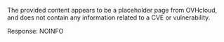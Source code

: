 The provided content appears to be a placeholder page from OVHcloud, and does not contain any information related to a CVE or vulnerability.

Response: NOINFO